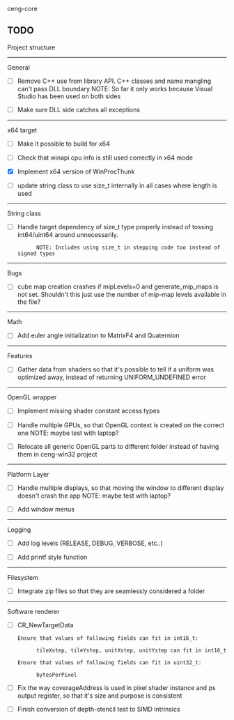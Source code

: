 ceng-core

TODO
------------------------------------------
Project structure

------------------------------------------
General

- [ ] Remove C++ use from library API. C++ classes and name mangling can't pass DLL boundary
      NOTE: So far it only works because Visual Studio has been used on both sides

- [ ] Make sure DLL side catches all exceptions

------------------------------------------
x64 target

- [ ] Make it possible to build for x64

- [ ] Check that winapi cpu info is still used correctly in x64 mode

- [X] Implement x64 version of WinProcThunk

- [ ] update string class to use size_t internally in all cases where length is used

------------------------------------------
String class

- [ ] Handle target dependency of size_t type properly instead of tossing int64/uint64 around unnecessarily.
            
            NOTE: Includes using size_t in stepping code too instead of signed types

------------------------------------------
Bugs

- [ ] cube map creation crashes if mipLevels=0 and generate_mip_maps is not set.
      Shouldn't this just use the number of mip-map levels available in the file?

------------------------------------------
Math

- [ ] Add euler angle initialization to MatrixF4 and Quaternion

------------------------------------------
Features

- [ ] Gather data from shaders so that it's possible to tell if a uniform was optimized
      away, instead of returning UNIFORM_UNDEFINED error

------------------------------------------
OpenGL wrapper

- [ ] Implement missing shader constant access types

- [ ] Handle multiple GPUs, so that OpenGL context is created on the correct one
      NOTE: maybe test with laptop?

- [ ] Relocate all generic OpenGL parts to different folder instead of having them in ceng-win32
      project

------------------------------------------
Platform Layer

- [ ] Handle multiple displays, so that moving the window to different display doesn't crash the app
      NOTE: maybe test with laptop?

- [ ] Add window menus

------------------------------------------
Logging

- [ ] Add log levels (RELEASE, DEBUG, VERBOSE, etc..)

- [ ] Add printf style function

------------------------------------------
Filesystem

- [ ] Integrate zip files so that they are seamlessly considered a folder

--------------------------------------------------
Software renderer

- [ ] CR_NewTargetData 

      Ensure that values of following fields can fit in int16_t:

            tileXstep, tileYstep, unitXstep, unitYstep can fit in int16_t

      Ensure that values of following fields can fit in uint32_t:

            bytesPerPixel

- [ ] Fix the way coverageAddress is used in pixel shader instance and ps output register, so that it's size and purpose is consistent

- [ ] Finish conversion of depth-stencil test to SIMD intrinsics

